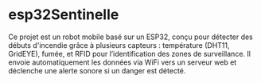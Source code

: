 # esp32Sentinelle
Ce projet est un robot mobile basé sur un ESP32, conçu pour détecter des débuts d'incendie grâce à plusieurs capteurs : température (DHT11, GridEYE), fumée, et RFID pour l’identification des zones de surveillance. Il envoie automatiquement les données via WiFi vers un serveur web et déclenche une alerte sonore si un danger est détecté.

